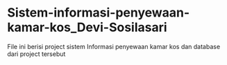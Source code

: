 # Sistem-informasi-penyewaan-kamar-kos_Devi-Sosilasari
File ini berisi project sistem Informasi penyewaan kamar kos dan database dari project tersebut
